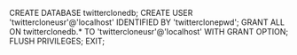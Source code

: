 CREATE DATABASE twitterclonedb;
CREATE USER 'twittercloneusr'@'localhost' IDENTIFIED BY 'twitterclonepwd';
GRANT ALL ON twitterclonedb.* TO 'twittercloneusr'@'localhost' WITH GRANT OPTION;
FLUSH PRIVILEGES;
EXIT;